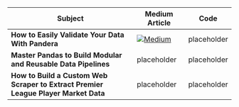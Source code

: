 | Subject                                                                            | Medium Article                                                                                                                                                                            | Code        |
| ---------------------------------------------------------------------------------- | ----------------------------------------------------------------------------------------------------------------------------------------------------------------------------------------- | ----------- |
| **How to Easily Validate Your Data With Pandera**                                  | [![Medium](../images/medium-logo/01_Black/Full/JPG/RGB/Medium-Logo-Black-RGB@4x.jpg)](https://medium.com/towards-data-science/how-to-easily-validate-your-data-with-pandera-a9cd22c515a5) | placeholder |
| **Master Pandas to Build Modular and Reusable Data Pipelines**                     | placeholder                                                                                                                                                                               | placeholder |
| **How to Build a Custom Web Scraper to Extract Premier League Player Market Data** | placeholder                                                                                                                                                                               | placeholder |
